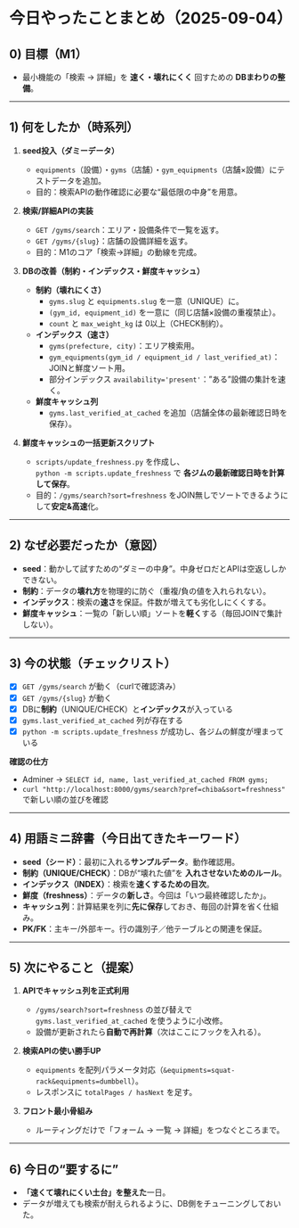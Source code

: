 # 今日やったことまとめ（2025-09-04）

## 0) 目標（M1）

- 最小機能の「検索 → 詳細」を **速く・壊れにくく** 回すための **DBまわりの整備**。

---

## 1) 何をしたか（時系列）

1. **seed投入（ダミーデータ）**
   - `equipments`（設備）・`gyms`（店舗）・`gym_equipments`（店舗×設備）にテストデータを追加。
   - 目的：検索APIの動作確認に必要な“最低限の中身”を用意。

2. **検索/詳細APIの実装**
   - `GET /gyms/search`：エリア・設備条件で一覧を返す。
   - `GET /gyms/{slug}`：店舗の設備詳細を返す。
   - 目的：M1のコア「検索→詳細」の動線を完成。

3. **DBの改善（制約・インデックス・鮮度キャッシュ）**
   - **制約（壊れにくさ）**
     - `gyms.slug` と `equipments.slug` を一意（UNIQUE）に。
     - `(gym_id, equipment_id)` を一意に（同じ店舗×設備の重複禁止）。
     - `count` と `max_weight_kg` は 0以上（CHECK制約）。
   - **インデックス（速さ）**
     - `gyms(prefecture, city)`：エリア検索用。
     - `gym_equipments(gym_id / equipment_id / last_verified_at)`：JOINと鮮度ソート用。
     - 部分インデックス `availability='present'`：”ある”設備の集計を速く。
   - **鮮度キャッシュ列**
     - `gyms.last_verified_at_cached` を追加（店舗全体の最新確認日時を保存）。

4. **鮮度キャッシュの一括更新スクリプト**
   - `scripts/update_freshness.py` を作成し、  
     `python -m scripts.update_freshness` で **各ジムの最新確認日時を計算して保存**。
   - 目的：`/gyms/search?sort=freshness` をJOIN無しでソートできるようにして**安定&高速**化。

---

## 2) なぜ必要だったか（意図）

- **seed**：動かして試すための“ダミーの中身”。中身ゼロだとAPIは空返ししかできない。
- **制約**：データの**壊れ方**を物理的に防ぐ（重複/負の値を入れられない）。
- **インデックス**：検索の**速さ**を保証。件数が増えても劣化しにくくする。
- **鮮度キャッシュ**：一覧の「新しい順」ソートを**軽く**する（毎回JOINで集計しない）。

---

## 3) 今の状態（チェックリスト）

- [x] `GET /gyms/search` が動く（curlで確認済み）
- [x] `GET /gyms/{slug}` が動く
- [x] DBに**制約**（UNIQUE/CHECK）と**インデックス**が入っている
- [x] `gyms.last_verified_at_cached` 列が存在する
- [x] `python -m scripts.update_freshness` が成功し、各ジムの鮮度が埋まっている

**確認の仕方**

- Adminer → `SELECT id, name, last_verified_at_cached FROM gyms;`
- `curl "http://localhost:8000/gyms/search?pref=chiba&sort=freshness"` で新しい順の並びを確認

---

## 4) 用語ミニ辞書（今日出てきたキーワード）

- **seed（シード）**：最初に入れる**サンプルデータ**。動作確認用。
- **制約（UNIQUE/CHECK）**：DBが“壊れた値”を **入れさせないためのルール**。
- **インデックス（INDEX）**：検索を**速くするための目次**。
- **鮮度（freshness）**：データの**新しさ**。今回は「いつ最終確認したか」。
- **キャッシュ列**：計算結果を列に**先に保存**しておき、毎回の計算を省く仕組み。
- **PK/FK**：主キー/外部キー。行の識別子／他テーブルとの関連を保証。

---

## 5) 次にやること（提案）

1. **APIでキャッシュ列を正式利用**
   - `/gyms/search?sort=freshness` の並び替えで `gyms.last_verified_at_cached` を使うように小改修。
   - 設備が更新されたら**自動で再計算**（次はここにフックを入れる）。

2. **検索APIの使い勝手UP**
   - `equipments` を配列パラメータ対応（`&equipments=squat-rack&equipments=dumbbell`）。
   - レスポンスに `totalPages / hasNext` を足す。

3. **フロント最小骨組み**
   - ルーティングだけで「フォーム → 一覧 → 詳細」をつなぐところまで。

---

## 6) 今日の“要するに”

- **「速くて壊れにくい土台」を整えた**一日。
- データが増えても検索が耐えられるように、DB側をチューニングしておいた。
